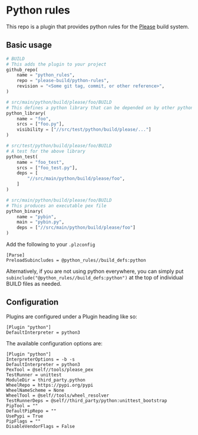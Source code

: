 # Python rules

This repo is a plugin that provides python rules for the [Please](https://please.build) build system.

## Basic usage

```python
# BUILD
# This adds the plugin to your project
github_repo(
    name = "python_rules",
    repo = "please-build/python-rules",
    revision = "<Some git tag, commit, or other reference>",
)

# src/main/python/build/please/foo/BUILD
# This defines a python library that can be depended on by other python rules
python_library(
    name = "foo",
    srcs = ["foo.py"],
    visibility = ["//src/test/python/build/please/..."]
)

# src/test/python/build/please/foo/BUILD
# A test for the above library
python_test(
    name = "foo_test",
    srcs = ["foo_test.py"],
    deps = [
        "//src/main/python/build/please/foo",
    ]
)

# src/main/python/build/please/foo/BUILD
# This produces an executable pex file
python_binary(
    name = "pybin",
    main = "pybin.py",
    deps = ["//src/main/python/build/please/foo"]
)
```

Add the following to your `.plzconfig`
```
[Parse]
PreloadSubincludes = @python_rules//build_defs:python
```

Alternatively, if you are not using python everywhere, you can simply put `subinclude("@python_rules//build_defs:python")` at the top of individual BUILD files as needed.

## Configuration

Plugins are configured under a Plugin heading like so:
```
[Plugin "python"]
DefaultInterpreter = python3
```

The available configuration options are:
```
[Plugin "python"]
InterpreterOptions = -b -s
DefaultInterpreter = python3
PexTool = @self//tools/please_pex
TestRunner = unittest
ModuleDir = third_party.python
WheelRepo = https://pypi.org/pypi
WheelNameScheme = None
WheelTool = @self//tools/wheel_resolver
TestRunnerDeps = @self//third_party/python:unittest_bootstrap
PipTool = ""
DefaultPipRepo = ""
UsePypi = True
PipFlags = ""
DisableVendorFlags = False
```
